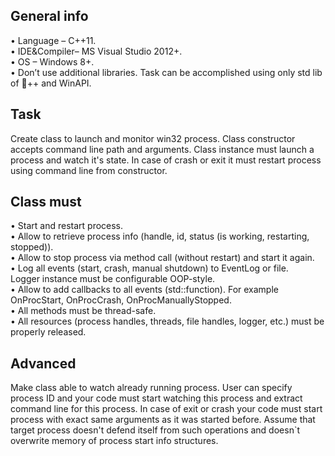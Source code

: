 <h2>General info</h2>
• Language – C++11.<br>
• IDE&Compiler– MS Visual Studio 2012+.<br>
• OS – Windows 8+.<br>
• Don’t use additional libraries. Task can be accomplished using only std
lib of ++ and WinAPI.

<h2>Task</h2>
Create class to launch and monitor win32 process. Class constructor
accepts command line path and arguments. Class instance must launch a
process and watch it's state. In case of crash or exit it must restart
process using command line from constructor.

<h2>Class must</h2>
• Start and restart process.<br>
• Allow to retrieve process info (handle, id, status (is working, restarting,
stopped)).<br>
• Allow to stop process via method call (without restart) and start it again.<br>
• Log all events (start, crash, manual shutdown) to EventLog or file.<br>
Logger instance must be configurable OOP-style.<br>
• Allow to add callbacks to all events (std::function<void()>). For example
OnProcStart, OnProcCrash, OnProcManuallyStopped.<br>
• All methods must be thread-safe.<br>
• All resources (process handles, threads, file handles, logger, etc.) must
be properly released.

<h2>Advanced</h2>
Make class able to watch already running process. User can specify
process ID and your code must start watching this process and extract
command line for this process. In case of exit or crash your code must
start process with exact same arguments as it was started before.
Assume that target process doesn't defend itself from such operations
and doesn`t overwrite memory of process start info structures.
